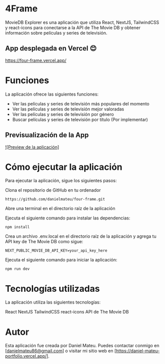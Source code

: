 # 4Frame

MovieDB Explorer es una aplicación que utiliza React, NextJS, TailwindCSS y react-icons para conectarse a la API de The Movie DB y obtener información sobre películas y series de televisión.

## App desplegada en Vercel 😊
https://four-frame.vercel.app/

# Funciones
La aplicación ofrece las siguientes funciones:

- Ver las películas y series de televisión más populares del momento
- Ver las películas y series de televisión mejor valoradas
- Ver las películas y series de televisión por género
- Buscar películas y series de televisión por título (Por implementar)

## Previsualización de la App
[![Preview de la aplicación]](https://www.youtube.com/watch?v=diYPQ4U0AEU) 


# Cómo ejecutar la aplicación

Para ejecutar la aplicación, sigue los siguientes pasos:

Clona el repositorio de GitHub en tu ordenador
````
https://github.com/danielmateu/four-frame.git
````

Abre una terminal en el directorio raíz de la aplicación

Ejecuta el siguiente comando para instalar las dependencias:
````
npm install
````

Crea un archivo .env.local en el directorio raíz de la aplicación y agrega tu API key de The Movie DB como sigue:
````
NEXT_PUBLIC_MOVIE_DB_API_KEY=your_api_key_here
````

Ejecuta el siguiente comando para iniciar la aplicación:
````
npm run dev
````

# Tecnologías utilizadas
La aplicación utiliza las siguientes tecnologías:

React
NextJS
TailwindCSS
react-icons
API de The Movie DB

# Autor
Esta aplicación fue creada por Daniel Mateu. Puedes contactar conmigo en [danielmateu86@gmail.com] o visitar mi sitio web en [https://daniel-mateu-portfolio.vercel.app/].
